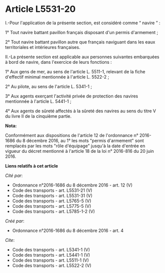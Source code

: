 # Article L5531-20

I.-Pour l'application de la présente section, est considéré comme “ navire ” : 

1° Tout navire battant pavillon français disposant d'un permis d'armement ; 

2° Tout navire battant pavillon autre que français naviguant dans les eaux territoriales et intérieures françaises. 

II.-La présente section est applicable aux personnes suivantes embarquées à bord de navire, dans l'exercice de leurs
fonctions : 

1° Aux gens de mer, au sens de l'article L. 5511-1, relevant de la fiche d'effectif minimal mentionnée à l'article L.
5522-2 ; 

2° Au pilote, au sens de l'article L. 5341-1 ; 

3° Aux agents exerçant l'activité privée de protection des navires mentionnée à l'article L. 5441-1 ; 

4° Aux agents de sûreté affectés à la sûreté des navires au sens du titre V du livre II de la cinquième partie.

**Nota:**

Conformément aux dispositions de l'article 12 de l'ordonnance n° 2016-1686 du 8 décembre 2016, au 1° les mots "permis
d'armement" sont remplacés par les mots "rôle d'équipage" jusqu'à la date d'entrée en vigueur du décret mentionné à l'article
18 de la loi n° 2016-816 du 20 juin 2016.

**Liens relatifs à cet article**

_Cité par_:

  - Ordonnance n°2016-1686 du 8 décembre 2016 - art. 12 (V)
  - Code des transports - art. L5531-21 (V)
  - Code des transports - art. L5531-31 (V)
  - Code des transports - art. L5765-5 (V)
  - Code des transports - art. L5775-5 (V)
  - Code des transports - art. L5785-1-2 (V)

_Créé par_:

  - Ordonnance n°2016-1686 du 8 décembre 2016 - art. 4

_Cite_:

  - Code des transports - art. L5341-1 (V)
  - Code des transports - art. L5441-1 (V)
  - Code des transports - art. L5511-1 (V)
  - Code des transports - art. L5522-2 (V)
